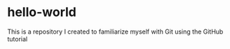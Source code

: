 # hello-world
This is a repository I created to familiarize myself with Git using the GitHub tutorial
